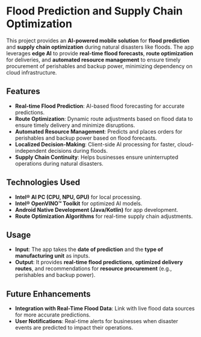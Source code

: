 # Flood Prediction and Supply Chain Optimization

This project provides an **AI-powered mobile solution** for **flood prediction** and **supply chain optimization** during natural disasters like floods. The app leverages **edge AI** to provide **real-time flood forecasts**, **route optimization** for deliveries, and **automated resource management** to ensure timely procurement of perishables and backup power, minimizing dependency on cloud infrastructure.

## Features

- **Real-time Flood Prediction**: AI-based flood forecasting for accurate predictions.
- **Route Optimization**: Dynamic route adjustments based on flood data to ensure timely delivery and minimize disruptions.
- **Automated Resource Management**: Predicts and places orders for perishables and backup power based on flood forecasts.
- **Localized Decision-Making**: Client-side AI processing for faster, cloud-independent decisions during floods.
- **Supply Chain Continuity**: Helps businesses ensure uninterrupted operations during natural disasters.

## Technologies Used

- **Intel® AI PC (CPU, NPU, GPU)** for local processing.
- **Intel® OpenVINO™ Toolkit** for optimized AI models.
- **Android Native Development (Java/Kotlin)** for app development.
- **Route Optimization Algorithms** for real-time supply chain adjustments.

## Usage

- **Input**: The app takes the **date of prediction** and the **type of manufacturing unit** as inputs.
- **Output**: It provides **real-time flood predictions**, **optimized delivery routes**, and recommendations for **resource procurement** (e.g., perishables and backup power).
  
## Future Enhancements

- **Integration with Real-Time Flood Data**: Link with live flood data sources for more accurate predictions.
- **User Notifications**: Real-time alerts for businesses when disaster events are predicted to impact their operations.
 

